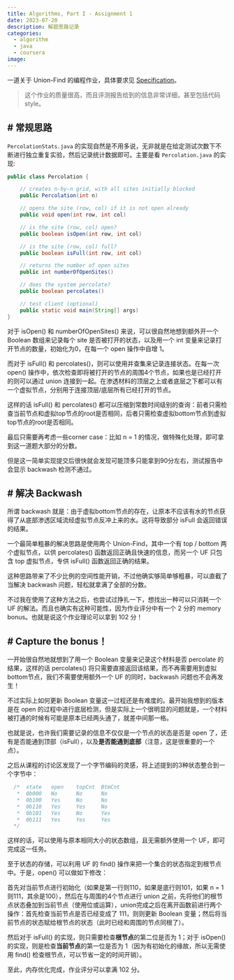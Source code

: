 ```yaml
---
title: Algorithms, Part I - Assignment 1
date: 2023-07-20
description: 解题思路记录
categories: 
  - algorithm
  - java
  - coursera
image: 
---
```


一道关于 Union-Find 的编程作业，具体要求见 [Specification](https://coursera.cs.princeton.edu/algs4/assignments/percolation/specification.php)。

> 这个作业的质量很高，而且评测报告给到的信息非常详细，甚至包括代码style。

## # 常规思路

`PercolationStats.java` 的实现自然是不用多说，无非就是在给定测试次数下不断进行独立重复实验，然后记录统计数据即可。主要是看 `Percolation.java` 的实现:

```java
public class Percolation {

    // creates n-by-n grid, with all sites initially blocked
    public Percolation(int n)

    // opens the site (row, col) if it is not open already
    public void open(int row, int col)

    // is the site (row, col) open?
    public boolean isOpen(int row, int col)

    // is the site (row, col) full?
    public boolean isFull(int row, int col)

    // returns the number of open sites
    public int numberOfOpenSites()

    // does the system percolate?
    public boolean percolates()

    // test client (optional)
    public static void main(String[] args)
}
```

对于 isOpen() 和 numberOfOpenSites() 来说，可以很自然地想到额外开一个 Boolean 数组来记录每个 site 是否被打开的状态，以及用一个 int 变量来记录打开节点的数量，初始化为0，在每一个 open 操作中自增 1。

而对于 isFull() 和 percolates()，则可以使用并查集来记录连接状态。在每一次 open() 操作中，依次检查即将被打开的节点的周围4个节点，如果也是已经打开的则可以通过 union 连接到一起。在渗透材料的顶层之上或者底层之下都可以有一个虚拟节点，分别用于连接顶层/底层所有已经打开的节点。

这样的话 isFull() 和 percolates() 都可以压缩到常数时间级别的查询：前者只需检查当前节点和虚拟top节点的root是否相同，后者只需检查虚拟bottom节点到虚拟top节点的root是否相同。

最后只需要再考虑一些corner case：比如 n = 1 的情况，做特殊化处理，即可拿到这一道题大部分的分数。

但是这一简单实现提交后很快就会发现可能顶多只能拿到90分左右，测试报告中会显示 backwash 检测不通过。

## # 解决 Backwash

所谓 backwash 就是：由于虚拟bottom节点的存在，让原本不应该有水的节点获得了从底部渗透区域流经虚拟节点反冲上来的水。这将导致部分 isFull 会返回错误的结果。

一个最简单粗暴的解决思路是使用两个 Union-Find，其中一个有 top / bottom 两个虚拟节点，以供 percolates() 函数返回正确且快速的信息，而另一个 UF 只包含 top 虚拟节点，专供 isFull() 函数返回正确的结果。

这种思路带来了不少比例的空间性能开销，不过他确实够简单够粗暴，可以直截了当解决 backwash 问题，轻松就拿满了全部的分数。

不过我在使用了这种方法之后，也尝试过挣扎一下，想找出一种可以只消耗一个 UF 的解法。而且也确实有这种可能性，因为作业评分中有一个 2 分的 memory bonus。也就是说这个作业理论可以拿到 102 分！

## # Capture the bonus！

一开始很自然地就想到了用一个 Boolean 变量来记录这个材料是否 percolate 的结果，这样的话 percolates() 将只需要直接返回该结果，而不再需要用到虚拟bottom节点，我们不需要使用额外一个 UF 的同时，backwash 问题也不会再发生！

不过实际上如何更新 Boolean 变量这一过程还是有难度的。最开始我想到的版本是在 open 的过程中进行底层检测，但是实际上一个很明显的问题就是，一个材料被打通的时候有可能是原本已经两头通了，就差中间那一格。

也就是说，也许我们需要记录的信息不仅仅是一个节点的状态是否是 open 了，还有是否能通到顶部（isFull），以及**是否能通到底部**（注意，这是很重要的一个点）。

之后从课程的讨论区发现了一个字节编码的灵感，将上述提到的3种状态整合到一个字节中：

```java
  /*  state   open    topCnt  BtmCnt
   *  0b000   No      No      No 
   *  0b100   Yes     No      No
   *  0b110   Yes     Yes     No
   *  0b101   Yes     No      Yes
   *  0b111   Yes     Yes     Yes
  */
```

这样的话，可以使用与原本相同大小的状态数组，且无需额外使用一个 UF，即可完成这一任务。

至于状态的存储，可以利用 UF 的 find() 操作来把一个集合的状态指定到根节点中。于是，open() 可以做如下修改：

首先对当前节点进行初始化（如果是第一行则110，如果是底行则101，如果 n = 1 则111，其余是100），然后在与周围的4个节点进行 union 之前，先将他们的根节点状态叠加到当前节点（使用位或运算），union完成之后在离开函数前进行两个操作：首先检查当前节点是否已经变成了 111，则则更新 Boolean 变量；然后将当前节点的状态赋给根节点的状态（此时已经和周围的节点同根了）。

然后对于 isFull() 的实现，则只需要检查**根节点**的第二位是否为 1；对于 isOpen() 的实现，则是检查**当前节点**的第一位是否为 1（因为有初始化的缘故，所以无需使用 find() 检查根节点，可以节省一定的时间开销）。

至此，内存优化完成，作业评分可以拿满 102 分。